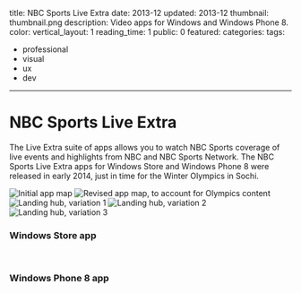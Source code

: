 title: NBC Sports Live Extra
date: 2013-12
updated: 2013-12
thumbnail: thumbnail.png
description: Video apps for Windows and Windows Phone 8.
color:
vertical_layout: 1
reading_time: 1
public: 0
featured:
categories:
tags:
- professional
- visual
- ux
- dev
---

# NBC Sports Live Extra

The Live Extra suite of apps allows you to watch NBC Sports coverage of live events and highlights from NBC and NBC Sports Network. The NBC Sports Live Extra apps for Windows Store and Windows Phone 8 were released in early 2014, just in time for the Winter Olympics in Sochi.

<img class="default bordered rounded" src="app-map-1.png" alt="Initial app map">
<img class="default bordered rounded" src="app-map-2.png" alt="Revised app map, to account for Olympics content">

<img class="default bordered rounded" src="hub-featured-1.jpg" alt="Landing hub, variation 1">
<img class="default bordered rounded" src="hub-featured-2.jpg" alt="Landing hub, variation 2">
<img class="default bordered rounded" src="hub-featured-3.jpg" alt="Landing hub, variation 3">

### Windows Store app

<img class="wide" src="tablet-nbc-olympics.png" alt="">
<img class="wide" src="tablet-nbc-sports.png" alt="">
<img class="wide" src="tablet-navbar.png" alt="">

### Windows Phone 8 app

<img class="default" src="wp8-featured.png" alt="">
<img class="default" src="wp8-live.png" alt="">
<img class="default" src="wp8-menu.png" alt="">
<img class="default" src="wp8-video.png" alt="">
